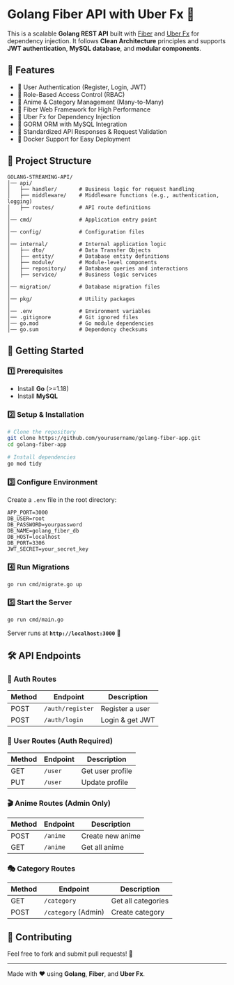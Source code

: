 # Golang Fiber API with Uber Fx 🚀

This is a scalable **Golang REST API** built with [Fiber](https://gofiber.io/) and [Uber Fx](https://fx.uber.org/) for dependency injection. It follows **Clean Architecture** principles and supports **JWT authentication**, **MySQL database**, and **modular components**.

## 📌 Features

- 🔹 User Authentication (Register, Login, JWT)
- 🔹 Role-Based Access Control (RBAC)
- 🔹 Anime & Category Management (Many-to-Many)
- 🔹 Fiber Web Framework for High Performance
- 🔹 Uber Fx for Dependency Injection
- 🔹 GORM ORM with MySQL Integration
- 🔹 Standardized API Responses & Request Validation
- 🔹 Docker Support for Easy Deployment

## 📂 Project Structure

```
GOLANG-STREAMING-API/
│── api/
│   ├── handler/       # Business logic for request handling
│   ├── middleware/    # Middleware functions (e.g., authentication, logging)
│   ├── routes/        # API route definitions
│
│── cmd/               # Application entry point
│
│── config/            # Configuration files
│
│── internal/          # Internal application logic
│   ├── dto/           # Data Transfer Objects
│   ├── entity/        # Database entity definitions
│   ├── module/        # Module-level components
│   ├── repository/    # Database queries and interactions
│   ├── service/       # Business logic services
│
│── migration/         # Database migration files
│
│── pkg/               # Utility packages
│
│── .env               # Environment variables
│── .gitignore         # Git ignored files
│── go.mod             # Go module dependencies
│── go.sum             # Dependency checksums
```

## 🚀 Getting Started

### 1️⃣ Prerequisites
- Install **Go** (>=1.18)
- Install **MySQL**

### 2️⃣ Setup & Installation

```sh
# Clone the repository
git clone https://github.com/yourusername/golang-fiber-app.git
cd golang-fiber-app

# Install dependencies
go mod tidy
```

### 3️⃣ Configure Environment
Create a `.env` file in the root directory:

```
APP_PORT=3000
DB_USER=root
DB_PASSWORD=yourpassword
DB_NAME=golang_fiber_db
DB_HOST=localhost
DB_PORT=3306
JWT_SECRET=your_secret_key
```

### 4️⃣ Run Migrations
```sh
go run cmd/migrate.go up
```

### 5️⃣ Start the Server
```sh
go run cmd/main.go
```

Server runs at **`http://localhost:3000`** 🚀

## 🛠 API Endpoints

### 🔐 Auth Routes
| Method | Endpoint         | Description       |
|--------|-----------------|-------------------|
| POST   | `/auth/register` | Register a user  |
| POST   | `/auth/login`    | Login & get JWT  |

### 👤 User Routes (Auth Required)
| Method | Endpoint   | Description       |
|--------|-----------|-------------------|
| GET    | `/user`   | Get user profile  |
| PUT    | `/user`   | Update profile    |

### 🎬 Anime Routes (Admin Only)
| Method | Endpoint      | Description         |
|--------|--------------|---------------------|
| POST   | `/anime`     | Create new anime    |
| GET    | `/anime`     | Get all anime       |

### 🎭 Category Routes
| Method | Endpoint         | Description          |
|--------|-----------------|----------------------|
| GET    | `/category`      | Get all categories  |
| POST   | `/category` (Admin) | Create category |


## 📌 Contributing
Feel free to fork and submit pull requests! 🚀

---

Made with ❤️ using **Golang**, **Fiber**, and **Uber Fx**.

